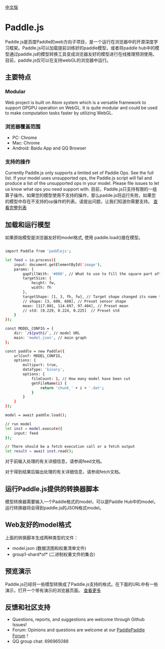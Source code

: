 [中文版](./README_cn.md)

# Paddle.js

Paddle.js是百度Paddle的web方向子项目，是一个运行在浏览器中的开源深度学习框架。Paddle.js可以加载提前训练好的paddle模型，或者将paddle hub中的模型通过paddle.js的模型转换工具变成浏览器友好的模型进行在线推理预测使用。目前，paddle.js仅可以在支持webGL的浏览器中运行。

## 主要特点

### Modular

Web project is built on Atom system which is a versatile framework to support GPGPU operation on WebGL. It is quite modular and could be used to make computation tasks faster by utilizing WebGL.

### 浏览器覆盖范围

* PC: Chrome
* Mac: Chrome
* Android: Baidu App and QQ Browser

### 支持的操作

Currently Paddle.js only supports a limited set of Paddle Ops. See the full list. If your model uses unsupported ops, the Paddle.js script will fail and produce a list of the unsupported ops in your model. Please file issues to let us know what ops you need support with.
目前，Paddle.js只支持有限的一组算子操作。如果您的模型使用不支持的操作，那么padde.js将运行失败，如果您的模型中存在不支持的op操作的列表。请提出问题，让我们知道你需要支持。
[查看完整列表](./src/factory/fshader/README.md)


## 加载和运行模型

如果原始模型是浏览器友好的model格式, 使用 paddle.load()接在模型。

```bash

import Paddle from 'paddlejs';

let feed = io.process({
    input: document.getElementById('image'),
    params: {
        gapFillWith: '#000', // What to use to fill the square part after zooming
        targetSize: {
            height: fw,
            width: fh
        },
        targetShape: [1, 3, fh, fw], // Target shape changed its name to be compatible with previous logic
        // shape: [3, 608, 608], // Preset sensor shape
        mean: [117.001, 114.697, 97.404], // Preset mean
        // std: [0.229, 0.224, 0.225]  // Preset std
    }
});

const MODEL_CONFIG = {
    dir: `/${path}/`, // model URL
    main: 'model.json', // main graph
};

const paddle = new Paddle({
    urlConf: MODEL_CONFIG,
    options: {
        multipart: true,
        dataType: 'binary',
        options: {
            fileCount: 1, // How many model have been cut
            getFileName(i) { 
                return 'chunk_' + i + '.dat';
            }
        }
    }
});

model = await paddle.load();

// run model
let inst = model.execute({
    input: feed
});

// There should be a fetch execution call or a fetch output
let result = await inst.read();


```

对于前输入处理的有关详细信息，请参阅feed文档。

对于得到结果后输出处理的有关详细信息，请参阅fetch文档。


## 运行Paddle.js提供的转换器脚本

模型转换器需要输入一个Paddle格式的model，可以是Paddle Hub中的model，运行转换器将会得到paddle.js的JSON格式model。

## Web友好的model格式

上面的转换脚本生成两种类型的文件：

 - model.json (数据流图和权重清单文件)
 - group1-shard\*of\* (二进制权重文件的集合)


## 预览演示

Paddle.js已经将一些模型转换成了Paddle.js支持的格式。在下面的URL中有一些演示，打开一个带有演示的浏览器页面。
[查看更多](./examples/README.md)


## 反馈和社区支持

- Questions, reports, and suggestions are welcome through Github Issues!
- Forum: Opinions and questions are welcome at our [PaddlePaddle Forum](https://ai.baidu.com/forum/topic/list/168)！
- QQ group chat: 696965088
